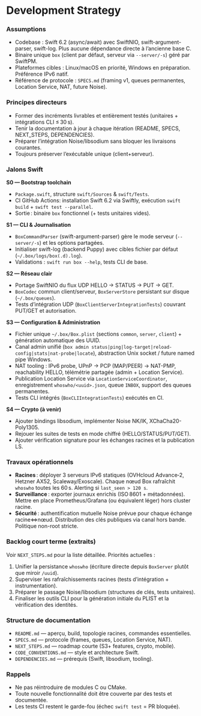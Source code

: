 Development Strategy
====================

### Assumptions
- Codebase : Swift 6.2 (async/await) avec SwiftNIO, swift-argument-parser, swift-log. Plus aucune dépendance directe à l’ancienne base C.
- Binaire unique `box` (client par défaut, serveur via `--server/-s`) géré par SwiftPM.
- Plateformes cibles : Linux/macOS en priorité, Windows en préparation. Préférence IPv6 natif.
- Référence de protocole : `SPECS.md` (framing v1, queues permanentes, Location Service, NAT, future Noise).

### Principes directeurs
- Former des incréments livrables et entièrement testés (unitaires + intégrations CLI ≤ 30 s).
- Tenir la documentation à jour à chaque itération (README, SPECS, NEXT_STEPS, DEPENDENCIES).
- Préparer l’intégration Noise/libsodium sans bloquer les livraisons courantes.
- Toujours préserver l’exécutable unique (client+serveur).

### Jalons Swift

**S0 — Bootstrap toolchain**
- `Package.swift`, structure `swift/Sources` & `swift/Tests`.
- CI GitHub Actions: installation Swift 6.2 via Swiftly, exécution `swift build` + `swift test --parallel`.
- Sortie : binaire `box` fonctionnel (+ tests unitaires vides).

**S1 — CLI & Journalisation**
- `BoxCommandParser` (swift-argument-parser) gère le mode serveur (`--server/-s`) et les options partagées.
- Initialiser swift-log (backend Puppy) avec cibles fichier par défaut (`~/.box/logs/box(.d).log`).
- Validations : `swift run box --help`, tests CLI de base.

**S2 — Réseau clair**
- Portage SwiftNIO du flux UDP HELLO → STATUS → PUT → GET.
- `BoxCodec` commun client/serveur, `BoxServerStore` persistant sur disque (`~/.box/queues`).
- Tests d’intégration UDP (`BoxClientServerIntegrationTests`) couvrant PUT/GET et autorisation.

**S3 — Configuration & Administration**
- Fichier unique `~/.box/Box.plist` (sections `common`, `server`, `client`) + génération automatique des UUID.
- Canal admin unifié (`box admin status|ping|log-target|reload-config|stats|nat-probe|locate`), abstraction Unix socket / future named pipe Windows.
- NAT tooling : IPv6 probe, UPnP → PCP (MAP/PEER) → NAT-PMP, reachability HELLO, télémétrie partagée (admin + Location Service).
- Publication Location Service via `LocationServiceCoordinator`, enregistrement `whoswho/<uuid>.json`, queue `INBOX`, support des queues permanentes.
- Tests CLI intégrés (`BoxCLIIntegrationTests`) exécutés en CI.

**S4 — Crypto (à venir)**
- Ajouter bindings libsodium, implémenter Noise NK/IK, XChaCha20-Poly1305.
- Rejouer les suites de tests en mode chiffré (HELLO/STATUS/PUT/GET).
- Ajouter vérification signature pour les échanges racines et la publication LS.

### Travaux opérationnels
- **Racines** : déployer 3 serveurs IPv6 statiques (OVHcloud Advance‑2, Hetzner AX52, Scaleway/Exoscale). Chaque nœud Box rafraîchit `whoswho` toutes les 60 s. Alerting si `last_seen > 120 s`.
- **Surveillance** : exporter journaux enrichis (ISO 8601 + métadonnées). Mettre en place Prometheus/Grafana (ou équivalent léger) hors cluster racine.
- **Sécurité** : authentification mutuelle Noise prévue pour chaque échange racine⇔nœud. Distribution des clés publiques via canal hors bande. Politique non-root stricte.

### Backlog court terme (extraits)
Voir `NEXT_STEPS.md` pour la liste détaillée. Priorités actuelles :
1. Unifier la persistance `whoswho` (écriture directe depuis `BoxServer` plutôt que miroir `/uuid`).
2. Superviser les rafraîchissements racines (tests d’intégration + instrumentation).
3. Préparer le passage Noise/libsodium (structures de clés, tests unitaires).
4. Finaliser les outils CLI pour la génération initiale du PLIST et la vérification des identités.

### Structure de documentation
- `README.md` — aperçu, build, topologie racines, commandes essentielles.
- `SPECS.md` — protocole (frames, queues, Location Service, NAT).
- `NEXT_STEPS.md` — roadmap courte (S3+ features, crypto, mobile).
- `CODE_CONVENTIONS.md` — style et architecture Swift.
- `DEPENDENCIES.md` — prérequis (Swift, libsodium, tooling).

### Rappels
- Ne pas réintroduire de modules C ou CMake.
- Toute nouvelle fonctionnalité doit être couverte par des tests et documentée.
- Les tests CI restent le garde-fou (échec `swift test` = PR bloquée).
